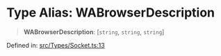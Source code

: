 # Type Alias: WABrowserDescription

> **WABrowserDescription**: \[`string`, `string`, `string`\]

Defined in: [src/Types/Socket.ts:13](https://github.com/Fokusdotid/Baileys/blob/c0c23ce3104b65dfcc64246c9ee8a49ef38993b5/src/Types/Socket.ts#L13)
